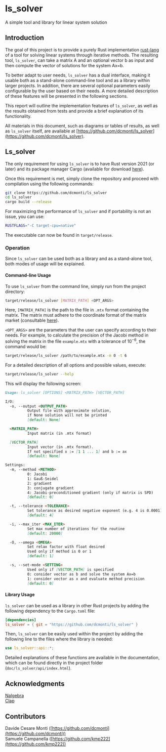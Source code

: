 # ls_solver
A simple tool and library for linear system solution



## Introduction
The goal of this project is to provide a purely Rust implementation [rust-lang](https://www.rust-lang.org) of a tool for solving linear systems through iterative methods. The resulting tool, `ls_solver`, can take a matrix A and an optional vector b as input and then compute the vector of solutions for the system Ax=b.

To better adapt to user needs, `ls_solver` has a dual interface, making it usable both as a stand-alone command-line tool and as a library within larger projects. In addition, there are several optional parameters easily configurable by the user based on their needs. A more detailed description of these features will be presented in the following sections.

This report will outline the implementation features of `ls_solver`, as well as the results obtained from tests and provide a brief explanation of its functionality.

All materials in this document, such as diagrams or tables of results, as well as `ls_solver` itself, are available at [https://github.com/dcmonti/ls_solver](https://github.com/dcmonti/ls_solver).

## Ls_solver
The only requirement for using `ls_solver` is to have Rust version 2021 (or later) and its package manager Cargo (available for download [here](https://www.rust-lang.org/tools/install)).

Once this requirement is met, simply clone the repository and proceed with compilation using the following commands:
```bash
git clone https://github.com/dcmonti/ls_solver
cd ls_solver
cargo build --release
```

For maximizing the performance of `ls_solver` and if portability is not an issue, you can use:
```bash
RUSTFLAGS="-C target-cpu=native"
```

The executable can now be found in `target/release`.

### Operation
Since `ls_solver` can be used both as a library and as a stand-alone tool, both modes of usage will be explained.

#### Command-line Usage
To use `ls_solver` from the command line, simply run from the project directory:
```bash
target/release/ls_solver [MATRIX_PATH] <OPT_ARGS>
```
Here, `[MATRIX_PATH]` is the path to the file in `.mtx` format containing the matrix. The matrix must adhere to the coordinate format of the matrix market (consultable [here](https://math.nist.gov/MatrixMarket/formats.html)).

`<OPT_ARGS>` are the parameters that the user can specify according to their needs. For example, to calculate the precision of the Jacobi method in solving the matrix in the file `example.mtx` with a tolerance of $10^{-6}$, the command would be:
```bash
target/release/ls_solver /path/to/example.mtx -m 0 -t 6
```

For a detailed description of all options and possible values, execute:
```bash
target/release/ls_solver --help
```
This will display the following screen:

```markdown
Usage: ls_solver [OPTIONS] <MATRIX_PATH> [VECTOR_PATH]

I/O:
  -o, --output <OUTPUT_PATH>
          Output file with approximate solution,
          if None solution will not be printed
          [default: None]

  <MATRIX_PATH>
          Input matrix (in .mtx format)

  [VECTOR_PATH]
          Input vector (in .mtx format).
          If not specified x := [1 1 ... 1] and b := ax
          [default: None]

Settings:
  -m, --method <METHOD>
          0: Jacobi
          1: Gauß-Seidel
          2: gradient
          3: conjugate gradient
          4: Jacobi-preconditioned gradient (only if matrix is SPD)
          [default: 0]

  -t, --tolerance <TOLERANCE>
          Set tolerance as desired negative exponent (e.g. 4 is 0.0001)
          [default: 4]

  -i, --max_iter <MAX_ITER>
          Set max number of iterations for the routine
          [default: 20000]

  -O, --omega <OMEGA>
          Set relax factor with float desired
          Used only if method is 0 or 1
          [default: 1]

  -s, --set-mode <SETTING>
          Used only if [VECTOR_PATH] is specified
          0: consider vector as b and solve the system Ax=b
          1: consider vector as x and evaluate method precision
          [default: 0]
```

#### Library Usage
`ls_solver` can be used as a library in other Rust projects by adding the following dependency to the `Cargo.toml` file:
```toml
[dependencies]
ls_solver = { git = "https://github.com/dcmonti/ls_solver" }
```

Then, `ls_solver` can be easily used within the project by adding the following line to the files where the library is needed:
```rust
use ls_solver::api::*;
```

Detailed explanations of these functions are available in the documentation, which can be found directly in the project folder (`doc/ls_solver/api/index.html`).

## Acknowledgments
 [Nalgebra](https://github.com/dimforge/nalgebra)  
 [Clap](https://github.com/clap-rs/clap)

## Contributors
Davide Cesare Monti ([https://github.com/dcmonti](https://github.com/dcmonti))  
Samuele Campanella ([https://github.com/kmp222](https://github.com/kmp222))

